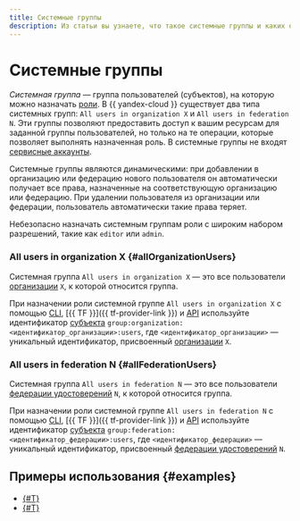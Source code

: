 ```yaml
---
title: Системные группы
description: Из статьи вы узнаете, что такое системные группы и каких они бывают типов.
---
```


# Системные группы


_Системная группа_ — группа пользователей (субъектов), на которую можно назначать [роли](./roles.md). В {{ yandex-cloud }} существует два типа системных групп: `All users in organization X` и `All users in federation N`. Эти группы позволяют предоставить доступ к вашим ресурсам для заданной группы пользователей, но только на те операции, которые позволяет выполнять назначенная роль. В системные группы не входят [сервисные аккаунты](../users/service-accounts.md).

Системные группы являются динамическими: при добавлении в организацию или федерацию нового пользователя он автоматически получает все права, назначенные на соответствующую организацию или федерацию. При удалении пользователя из организации или федерации, пользователь автоматически такие права теряет.

Небезопасно назначать системным группам роли с широким набором разрешений, такие как `editor` или `admin`.

### All users in organization X {#allOrganizationUsers}

Системная группа `All users in organization X` — это все пользователи [организации](../../../organization/quickstart.md) `X`, к которой относится группа.

При назначении роли системной группе `All users in organization X` с помощью [CLI](../../../cli/quickstart.md), [{{ TF }}]({{ tf-provider-link }}) и [API](../../../api-design-guide/concepts/general.md) используйте идентификатор [субъекта](./index.md#subject) `group:organization:<идентификатор_организации>:users`, где `<идентификатор_организации>` — уникальный идентификатор, присвоенный [организации](../../../organization/quickstart.md) `X`.

### All users in federation N {#allFederationUsers}

Системная группа `All users in federation N` — это все пользователи [федерации удостоверений](../../../organization/concepts/add-federation.md) `N`, к которой относится группа.

При назначении роли системной группе `All users in federation N` с помощью [CLI](../../../cli/quickstart.md), [{{ TF }}]({{ tf-provider-link }}) и [API](../../../api-design-guide/concepts/general.md) используйте идентификатор [субъекта](./index.md#subject) `group:federation:<идентификатор_федерации>:users`, где `<идентификатор_федерации>` — уникальный идентификатор, присвоенный [федерации удостоверений](../../../organization/concepts/add-federation.md) `N`.

## Примеры использования {#examples}

* [{#T}](../../../tutorials/security/integration-adfs.md)
* [{#T}](../../../tutorials/security/integration-azure.md)